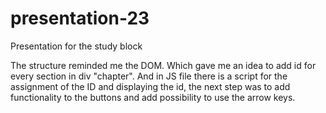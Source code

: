 # presentation-23
Presentation for the study block

The structure reminded me the DOM. Which gave me an idea to add id for every section in div "chapter". And in JS file there is a script for the assignment of the ID and displaying the id, the next step was to add functionality to the buttons and add possibility to use the arrow keys. 
